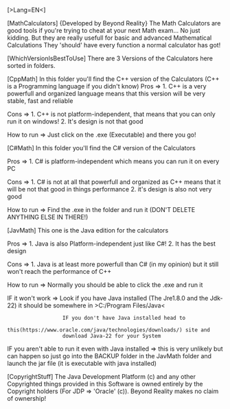 [>Lang=EN<]

[MathCalculators]
{Developed by Beyond Reality}
The Math Calculators are good tools if you're trying to cheat at your next Math exam...
No just kidding.
But they are really usefull for basic and advanced Mathematical Calculations
They 'should' have every function a normal calculator has got!

[WhichVersionIsBestToUse]
There are 3 Versions of the Calculators here sorted in folders.
  
  [CppMath]
  In this folder you'll find the C++ version of the Calculators (C++ is a 
                                                                 Programming language
                                                                 if you didn't know)
  Pros => 1. C++ is a very powerfull and organized language
             means that this version will be very stable, fast and reliable

  Cons => 1. C++ is not platform-independent, that means that you can only run
             it on windows!
          2. It's design is not that good

  How to run => Just click on the .exe (Executable) and there you go!

  [C#Math]
  In this folder you'll find the C# version of the Calculators

  Pros => 1. C# is platform-independent which means you can run it on every PC

  Cons => 1. C# is not at all that powerfull and organized as C++
             means that it will be not that good in things performance
          2. it's design is also not very good

  How to run => Find the .exe in the folder and run it (DON'T DELETE ANYTHING ELSE IN THERE!)

  [JavMath]
  This one is the Java edition for the calculators

  Pros => 1. Java is also Platform-independent just like C#!
          2. It has the best design

  Cons => 1. Java is at least more powerfull than C# (in my opinion)
             but it still won't reach the performance of C++

  How to run => Normally you should be able to click the .exe and run it

  IF it won't work => Look if you have Java installed (The Jre1.8.0 and the Jdk-22)
                      it should be somewhere in >C:/Program Files/Java<

                      IF you don't have Java installed head to
                      this(https://www.oracle.com/java/technologies/downloads/) site and
                      download Java-22 for your System

  IF you aren't able to run it even with Java installed => this is very unlikely but can happen
                                                           so just go into the BACKUP folder in the
                                                           JavMath folder and launch the jar file
                                                           (it is executable with java installed)

[CopyrightStuff]
The Java Development Platform (c) and any other Copyrighted things provided in this
Software is owned entirely by the Copyright holders (For JDP => 'Oracle' (c)).
Beyond Reality makes no claim of ownership!